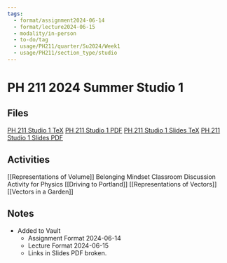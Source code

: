 ```yaml
---
tags:
  - format/assignment2024-06-14
  - format/lecture2024-06-15
  - modality/in-person
  - to-do/tag
  - usage/PH211/quarter/Su2024/Week1
  - usage/PH211/section_type/studio
---
```

# PH 211 2024 Summer Studio 1
## Files
[PH 211 Studio 1 TeX](PH_211_Studio_1.tex)
[PH 211 Studio 1 PDF](PH_211_Studio_1.pdf)
[PH 211 Studio 1 Slides TeX](PH_211_Studio_1_Slides.tex)
[PH 211 Studio 1 Slides PDF](PH_211_Studio_1_Slides.pdf)
## Activities
[[Representations of Volume]]
Belonging Mindset Classroom Discussion Activity for Physics
[[Driving to Portland]]
[[Representations of Vectors]]
[[Vectors in a Garden]]
## Notes
* Added to Vault
	* Assignment Format 2024-06-14
	* Lecture Format 2024-06-15
	* Links in Slides PDF broken.